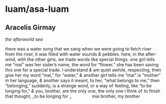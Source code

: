 # luam/asa-luam
## Aracelis Girmay
_the afterworld sea_

there was a water song that we sang
when we were going to fetch river from the river,
it was filled with water sounds
 _&_ pebbles. here, in the after-wind, with the other girls,
we trade words like special things.
one girl tells me “mai” was her sister’s name,
the word for “flower.” she has been saving
this one for a special trade. I understand
 _&_ am quiet awhile, respecting, then give
her my word “mai,” for “water,”
 _&_ another girl tells me “mai” is “mother”
in her language, _&_ another says it meant,
to her, “what belongs to me,” then
“belonging,” suddenly, is a strange word,
or a way of  feeling, like “to be longing for,”
 _&_ you, brother, are the only one,
the only one I think of  to finish that thought,
 _to be longing for
_
                mai brother, my brother